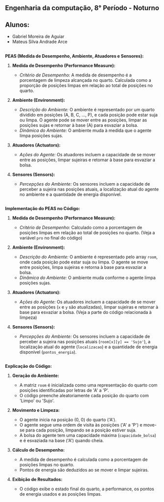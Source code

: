 ## Engenharia da computação, 8° Período - Noturno

## Alunos:
- Gabriel Moreira de Aguiar
- Mateus Silva Andrade Arce

##

**PEAS (Medida de Desempenho, Ambiente, Atuadores e Sensores):**

1. **Medida de Desempenho (Performance Measure):**
   - *Critério de Desempenho:* A medida de desempenho é a porcentagem de limpeza alcançada no quarto. Calculada como a proporção de posições limpas em relação ao total de posições no quarto.

2. **Ambiente (Environment):**
   - *Descrição do Ambiente:* O ambiente é representado por um quarto dividido em posições (A, B, C, ..., P), e cada posição pode estar suja ou limpa. O agente pode se mover entre as posições, limpar as posições sujas e retornar à base (A) para esvaziar a bolsa.
   - *Dinâmica do Ambiente:* O ambiente muda à medida que o agente limpa posições sujas.

3. **Atuadores (Actuators):**
   - *Ações do Agente:* Os atuadores incluem a capacidade de se mover entre as posições, limpar sujeiras e retornar à base para esvaziar a bolsa.

4. **Sensores (Sensors):**
   - *Percepções do Ambiente:* Os sensores incluem a capacidade de perceber a sujeira nas posições atuais, a localização atual do agente no ambiente e a quantidade de energia disponível.

   ##

**Implementação do PEAS no Código:**

1. **Medida de Desempenho (Performance Measure):**
   - *Critério de Desempenho:* Calculado como a porcentagem de posições limpas em relação ao total de posições no quarto. (Veja a variável `pro` no final do código)

2. **Ambiente (Environment):**
   - *Descrição do Ambiente:* O ambiente é representado pelo array `room`, onde cada posição pode estar suja ou limpa. O agente se move entre posições, limpa sujeiras e retorna à base para esvaziar a bolsa.
   - *Dinâmica do Ambiente:* O ambiente muda conforme o agente limpa posições sujas.

3. **Atuadores (Actuators):**
   - *Ações do Agente:* Os atuadores incluem a capacidade de se mover entre as posições (`x` e `y` são atualizadas), limpar sujeiras e retornar à base para esvaziar a bolsa. (Veja a parte do código relacionada à limpeza)

4. **Sensores (Sensors):**
   - *Percepções do Ambiente:* Os sensores incluem a capacidade de perceber a sujeira nas posições atuais (`room[x][y] == 'Sujo'`), a localização atual do agente (`localizacao`) e a quantidade de energia disponível (`pontos_energia`).

##

**Explicação do Código:**

1. **Geração do Ambiente:**
   - A matriz `room` é inicializada como uma representação do quarto com posições identificadas por letras de 'A' a 'P'.
   - O código preenche aleatoriamente cada posição do quarto com 'Limpo' ou 'Sujo'.

2. **Movimento e Limpeza:**
   - O agente inicia na posição (0, 0) do quarto ('A').
   - O agente segue uma ordem de visita às posições ('A' a 'P') e move-se para cada posição, limpando se a posição estiver suja.
   - A bolsa do agente tem uma capacidade máxima (`capacidade_bolsa`) e é esvaziada na base ('A') quando cheia.

3. **Cálculo de Desempenho:**
   - A medida de desempenho é calculada como a porcentagem de posições limpas no quarto.
   - Pontos de energia são deduzidos ao se mover e limpar sujeiras.

4. **Exibição de Resultados:**
   - O código exibe o estado final do quarto, a performance, os pontos de energia usados e as posições limpas.